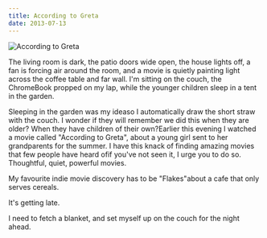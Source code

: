 ```yaml
---
title: According to Greta
date: 2013-07-13
---
```


![According to Greta](https://source.unsplash.com/jpkvklXwt98/1600x900)

The living room is dark, the patio doors wide open, the house lights off, a fan is forcing air around the room, and a movie is quietly painting light across the coffee table and far wall. I'm sitting on the couch, the ChromeBook propped on my lap, while the younger children sleep in a tent in the garden.

Sleeping in the garden was my ideaso I automatically draw the short straw with the couch. I wonder if they will remember we did this when they are older? When they have children of their own?Earlier this evening I watched a movie called "According to Greta", about a young girl sent to her grandparents for the summer. I have this knack of finding amazing movies that few people have heard ofif you've not seen it, I urge you to do so. Thoughtful, quiet, powerful movies.

My favourite indie movie discovery has to be "Flakes"about a cafe that only serves cereals.

It's getting late.

I need to fetch a blanket, and set myself up on the couch for the night ahead.